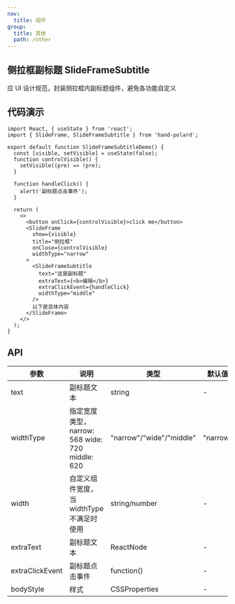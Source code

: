 ```yaml
---
nav:
  title: 组件
group:
  title: 其他
  path: /other
---
```


## 侧拉框副标题 SlideFrameSubtitle

应 UI 设计规范，封装侧拉框内副标题组件，避免各功能自定义

## 代码演示

```tsx
import React, { useState } from 'react';
import { SlideFrame, SlideFrameSubtitle } from 'hand-polard';

export default function SlideFrameSubtitleDemo() {
  const [visible, setVisible] = useState(false);
  function controlVisible() {
    setVisible((pre) => !pre);
  }

  function handleClick() {
    alert('副标题点击事件');
  }

  return (
    <>
      <button onClick={controlVisible}>click me</button>
      <SlideFrame
        show={visible}
        title="侧拉框"
        onClose={controlVisible}
        widthType="narrow"
      >
        <SlideFrameSubtitle
          text="这是副标题"
          extraText={<b>编辑</b>}
          extraClickEvent={handleClick}
          widthType="middle"
        />
        以下是具体内容
      </SlideFrame>
    </>
  );
}
```

## API

| 参数            | 说明                                            | 类型                     | 默认值   |
| --------------- | ----------------------------------------------- | ------------------------ | -------- |
| text            | 副标题文本                                      | string                   | -        |
| widthType       | 指定宽度类型，narrow: 568 wide: 720 middle: 620 | "narrow"/"wide"/"middle" | "narrow" |
| width           | 自定义组件宽度，当 widthType 不满足时使用       | string/number            | -        |
| extraText       | 副标题文本                                      | ReactNode                | -        |
| extraClickEvent | 副标题点击事件                                  | function()               | -        |
| bodyStyle       | 样式                                            | CSSProperties            | -        |
